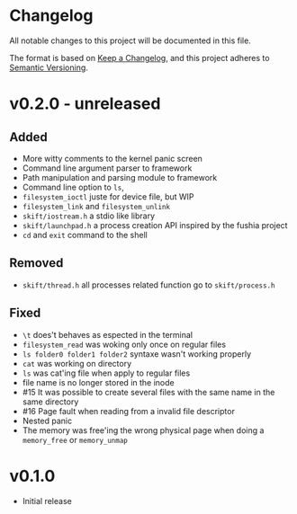 # Changelog

All notable changes to this project will be documented in this file.

The format is based on [Keep a Changelog](https://keepachangelog.com/en/1.0.0/),
and this project adheres to [Semantic Versioning](https://semver.org/spec/v2.0.0.html).

# v0.2.0 - **unreleased**

## Added
 - More witty comments to the kernel panic screen
 - Command line argument parser to framework
 - Path manipulation and parsing module to framework
 - Command line option to `ls`, 
 - `filesystem_ioctl` juste for device file, but WIP
 - `filesystem_link` and `filesystem_unlink`
 - `skift/iostream.h` a stdio like library
 - `skift/launchpad.h` a process creation API inspired by the fushia project
 - `cd` and `exit` command to the shell

## Removed
 - `skift/thread.h` all processes related function go to `skift/process.h`

## Fixed
 - `\t` does't behaves as espected in the terminal
 - `filesystem_read` was woking only once on regular files
 - `ls folder0 folder1 folder2` syntaxe wasn't working properly
 - `cat` was working on directory
 - `ls` was cat'ing file when apply to regular files
 - file name is no longer stored in the inode
 - #15 It was possible to create several files with the same name in the same directory
 - #16 Page fault when reading from a invalid file descriptor
 - Nested panic
 - The memory was free'ing the wrong physical page when doing a `memory_free` or `memory_unmap`

# v0.1.0 
 - Initial release

